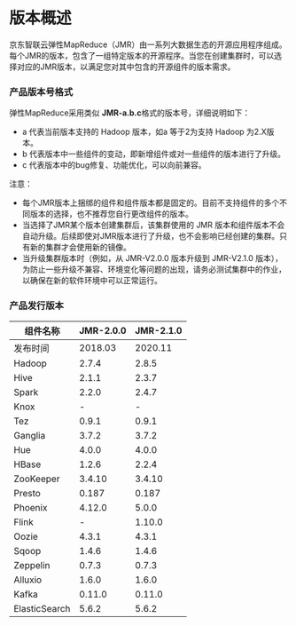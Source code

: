 # 版本概述

京东智联云弹性MapReduce（JMR）由一系列大数据生态的开源应用程序组成。每个JMR的版本，包含了一组特定版本的开源程序。当您在创建集群时，可以选择对应的JMR版本，以满足您对其中包含的开源组件的版本需求。

### 产品版本号格式

弹性MapReduce采用类似 **JMR-a.b.c**格式的版本号，详细说明如下：

- a 代表当前版本支持的 Hadoop 版本，如a 等于2为支持 Hadoop 为2.X版本。
- b 代表版本中一些组件的变动，即新增组件或对一些组件的版本进行了升级。
- c 代表版本中的bug修复、功能优化，可以向前兼容。

注意：

- 每个JMR版本上捆绑的组件和组件版本都是固定的。目前不支持组件的多个不同版本的选择，也不推荐您自行更改组件的版本。
- 当选择了JMR某个版本创建集群后，该集群使用的 JMR 版本和组件版本不会自动升级。后续即使对JMR版本进行了升级，也不会影响已经创建的集群。只有新的集群才会使用新的镜像。
- 当升级集群版本时（例如，从 JMR-V2.0.0 版本升级到 JMR-V2.1.0 版本），为防止一些升级不兼容、环境变化等问题的出现，请务必测试集群中的作业，以确保在新的软件环境中可以正常运行。

### 产品发行版本

| 组件名称      | JMR-2.0.0 | JMR-2.1.0 |
| ------------- | --------- | --------- |
| 发布时间      | 2018.03   | 2020.11   |
| Hadoop        | 2.7.4     | 2.8.5     |
| Hive          | 2.1.1     | 2.3.7     |
| Spark         | 2.2.0     | 2.4.7     |
| Knox          | -         | -         |
| Tez           | 0.9.1     | 0.9.1     |
| Ganglia       | 3.7.2     | 3.7.2     |
| Hue           | 4.0.0     | 4.0.0     |
| HBase         | 1.2.6     | 2.2.4     |
| ZooKeeper     | 3.4.10    | 3.4.10    |
| Presto        | 0.187     | 0.187     |
| Phoenix       | 4.12.0    | 5.0.0     |
| Flink         | -         | 1.10.0    |
| Oozie         | 4.3.1     | 4.3.1     |
| Sqoop         | 1.4.6     | 1.4.6     |
| Zeppelin      | 0.7.3     | 0.7.3     |
| Alluxio       | 1.6.0     | 1.6.0     |
| Kafka         | 0.11.0    | 0.11.0    |
| ElasticSearch | 5.6.2     | 5.6.2     |

